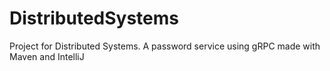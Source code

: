 # DistributedSystems
Project for Distributed Systems. A password service using gRPC made with Maven and IntelliJ
